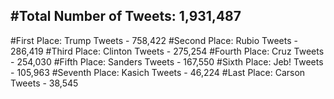 #Total Number of Tweets: 1,931,487 
---
#First Place: Trump Tweets - 758,422
#Second Place: Rubio Tweets - 286,419
#Third Place: Clinton Tweets - 275,254
#Fourth Place: Cruz Tweets - 254,030
#Fifth Place: Sanders Tweets - 167,550
#Sixth Place: Jeb! Tweets - 105,963
#Seventh Place: Kasich Tweets - 46,224
#Last Place: Carson Tweets - 38,545
